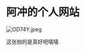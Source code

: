 <h1>阿冲的个人网站</h1>
 <img src="https://i.imgs.ovh/2025/04/05/OD74Y.jpeg" alt="OD74Y.jpeg" border="0"> </img> 
<p>这张拍的是真好吧嘻嘻</p>
